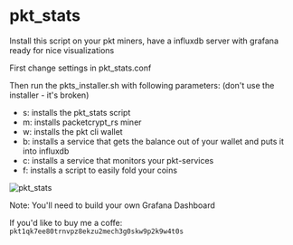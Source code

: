 # pkt_stats

Install this script on your pkt miners, have a influxdb server with grafana ready for nice visualizations

First change settings in pkt_stats.conf

Then run the pkts_installer.sh with following parameters: (don't use the installer - it's broken)

- s: installs the pkt_stats script
- m: installs packetcrypt_rs miner
- w: installs the pkt cli wallet
- b: installs a service that gets the balance out of your wallet and puts it into influxdb
- c: installs a service that monitors your pkt-services 
- f: installs a script to easily fold your coins

![pkt_stats](https://user-images.githubusercontent.com/11134705/152444501-d0a2280e-8f9f-48c7-9617-841ebb62ef2f.jpg)

Note: You'll need to build your own Grafana Dashboard

If you'd like to buy me a coffe: ```pkt1qk7ee80trnvpz8ekzu2mech3g0skw9p2k9w4t0s```
